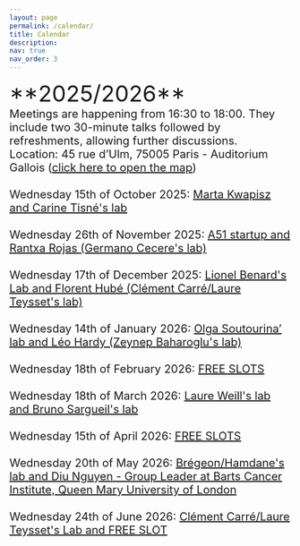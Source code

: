 ```yaml
---
layout: page
permalink: /calendar/
title: Calendar
description:
nav: true
nav_order: 3
---
```

<span style="font-size: 40px;">
**2025/2026** <br>
<span style="font-size: 20px;">
Meetings are happening from 16:30 to 18:00. They include two 30-minute talks followed by refreshments, allowing further discussions.<br>

<span style="font-size: 20px;">
Location: 45 rue d’Ulm, 75005 Paris - Auditorium Gallois (<a href="/assets/img/map.pdf" target="_blank">click here to open the map</a>) <br><br>

<div class="event">
  <span class="event-date">Wednesday 15th of October 2025</span>: 
  <a href="/speakers/October/" class="event-speakers">Marta Kwapisz and Carine Tisné's lab</a>
</div>
<br>
<div class="event">
  <span class="event-date">Wednesday 26th of November 2025</span>: 
  <a href="/speakers/November/" class="event-speakers">A51 startup and Rantxa Rojas (Germano Cecere's lab)</a>
</div>
<br>
<div class="event">
  <span class="event-date">Wednesday 17th of December 2025</span>: 
  <a href="/speakers/December/" class="event-speakers">Lionel Benard's Lab and Florent Hubé (Clément Carré/Laure Teysset's lab) </a>
</div>
<br>
<div class="event">
  <span class="event-date">Wednesday 14th of January 2026</span>: 
  <a href="/speakers/January/" class="event-speakers" >Olga Soutourina’ lab and Léo Hardy (Zeynep Baharoglu's lab)</a>
</div>
<br>
<div class="event">
  <span class="event-date">Wednesday 18th of February 2026</span>: 
  <a href="/speakers/fevrier/" class="event-speakers">FREE SLOTS</a>
</div>
<br>
<div class="event">
  <span class="event-date">Wednesday 18th of March 2026</span>: 
  <a href="/speakers/mars/" class="event-speakers">Laure Weill's lab and Bruno Sargueil's lab</a>
</div>
<br>
<div class="event">
  <span class="event-date">Wednesday 15th of April 2026</span>: 
 <a href="/speakers/mai/" class="event-speakers">FREE SLOTS</a>
</div>
<br>
<div class="event">
  <span class="event-date">Wednesday 20th of May 2026</span>: 
  <a href="/speakers/mai/" class="event-speakers">Brégeon/Hamdane's lab and Diu Nguyen - Group Leader at Barts Cancer Institute, Queen Mary University of London</a>
</div>
<br>
<div class="event">
  <span class="event-date">Wednesday 24th of June 2026</span>: 
  <a href="/speakers/Juin/" class="event-speakers">Clément Carré/Laure Teysset's Lab and FREE SLOT</a>
</div>
<br><br><br>
